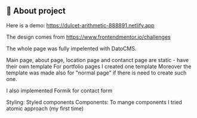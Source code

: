 ## 🚀 About project

Here is a demo: https://dulcet-arithmetic-888891.netlify.app

The design comes from https://www.frontendmentor.io/challenges

The whole page was fully impelented with DatoCMS.

Main page, about page, location page and contanct page are static - have their own template 
For portfolio pages I created one template
Moreover the template was made also for "normal page" if there is need to create such one.

I also implemented Formik for contact form

Styling: Styled components 
Components: To mange components I tried atomic approach (my first time)


